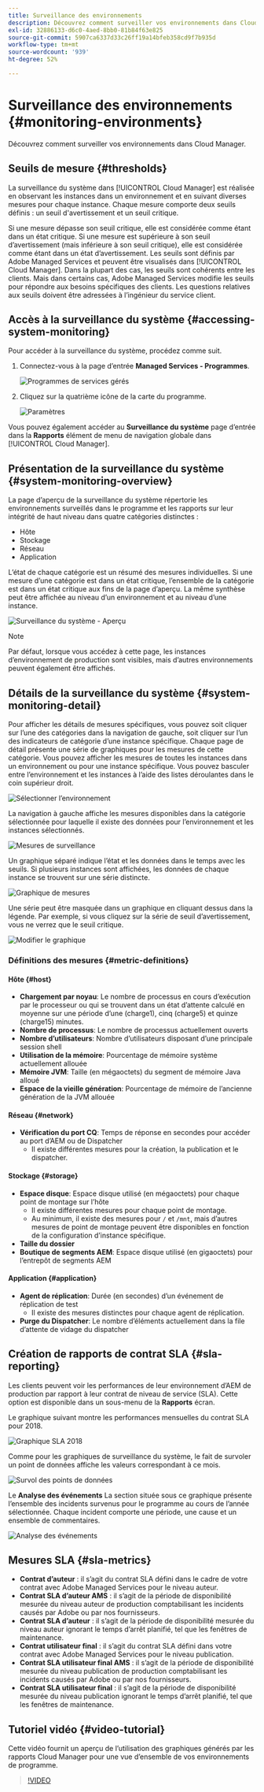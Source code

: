 ```yaml
---
title: Surveillance des environnements
description: Découvrez comment surveiller vos environnements dans Cloud Manager.
exl-id: 32886133-d6c0-4aed-8bb0-81b84f63e825
source-git-commit: 5907ca6337d33c26ff19a14bfeb358cd9f7b935d
workflow-type: tm+mt
source-wordcount: '939'
ht-degree: 52%

---
```



# Surveillance des environnements {#monitoring-environments}

Découvrez comment surveiller vos environnements dans Cloud Manager.

## Seuils de mesure {#thresholds}

La surveillance du système dans [!UICONTROL Cloud Manager] est réalisée en observant les instances dans un environnement et en suivant diverses mesures pour chaque instance. Chaque mesure comporte deux seuils définis : un seuil d&#39;avertissement et un seuil critique.

Si une mesure dépasse son seuil critique, elle est considérée comme étant dans un état critique. Si une mesure est supérieure à son seuil d’avertissement (mais inférieure à son seuil critique), elle est considérée comme étant dans un état d’avertissement. Les seuils sont définis par Adobe Managed Services et peuvent être visualisés dans [!UICONTROL Cloud Manager]. Dans la plupart des cas, les seuils sont cohérents entre les clients. Mais dans certains cas, Adobe Managed Services modifie les seuils pour répondre aux besoins spécifiques des clients. Les questions relatives aux seuils doivent être adressées à l’ingénieur du service client.

## Accès à la surveillance du système {#accessing-system-monitoring}

Pour accéder à la surveillance du système, procédez comme suit.

1. Connectez-vous à la page d’entrée **Managed Services - Programmes**.

   ![Programmes de services gérés](/help/assets/ProgramLanding.png)

1. Cliquez sur la quatrième icône de la carte du programme.

   ![Paramètres](/help/assets/first-timea1.png)


Vous pouvez également accéder au **Surveillance du système** page d’entrée dans la **Rapports** élément de menu de navigation globale dans [!UICONTROL Cloud Manager].

## Présentation de la surveillance du système {#system-monitoring-overview}

La page d’aperçu de la surveillance du système répertorie les environnements surveillés dans le programme et les rapports sur leur intégrité de haut niveau dans quatre catégories distinctes :

* Hôte
* Stockage
* Réseau
* Application

L’état de chaque catégorie est un résumé des mesures individuelles. Si une mesure d’une catégorie est dans un état critique, l’ensemble de la catégorie est dans un état critique aux fins de la page d’aperçu. La même synthèse peut être affichée au niveau d’un environnement et au niveau d’une instance.

![Surveillance du système - Aperçu](/help/assets/System-Monitoring-Reports.png)

>[!NOTE]
>
>Par défaut, lorsque vous accédez à cette page, les instances d’environnement de production sont visibles, mais d’autres environnements peuvent également être affichés.

## Détails de la surveillance du système {#system-monitoring-detail}

Pour afficher les détails de mesures spécifiques, vous pouvez soit cliquer sur l’une des catégories dans la navigation de gauche, soit cliquer sur l’un des indicateurs de catégorie d’une instance spécifique. Chaque page de détail présente une série de graphiques pour les mesures de cette catégorie. Vous pouvez afficher les mesures de toutes les instances dans un environnement ou pour une instance spécifique. Vous pouvez basculer entre l’environnement et les instances à l’aide des listes déroulantes dans le coin supérieur droit.

![Sélectionner l’environnement](/help/assets/System_Monitoring1.png)

La navigation à gauche affiche les mesures disponibles dans la catégorie sélectionnée pour laquelle il existe des données pour l’environnement et les instances sélectionnés.

![Mesures de surveillance](/help/assets/System_Monitoring2.png)

Un graphique séparé indique l’état et les données dans le temps avec les seuils. Si plusieurs instances sont affichées, les données de chaque instance se trouvent sur une série distincte.

![Graphique de mesures](/help/assets/Monitoring_Graphs1.png)

Une série peut être masquée dans un graphique en cliquant dessus dans la légende.
Par exemple, si vous cliquez sur la série de seuil d’avertissement, vous ne verrez que le seuil critique.

![Modifier le graphique](/help/assets/Monitoring_Graphs2.png)

### Définitions des mesures {#metric-definitions}

#### Hôte {#host}

* **Chargement par noyau**: Le nombre de processus en cours d’exécution par le processeur ou qui se trouvent dans un état d’attente calculé en moyenne sur une période d’une (charge1), cinq (charge5) et quinze (charge15) minutes.
* **Nombre de processus**: Le nombre de processus actuellement ouverts
* **Nombre d’utilisateurs**: Nombre d’utilisateurs disposant d’une principale session shell
* **Utilisation de la mémoire**: Pourcentage de mémoire système actuellement allouée
* **Mémoire JVM**: Taille (en mégaoctets) du segment de mémoire Java alloué
* **Espace de la vieille génération**: Pourcentage de mémoire de l’ancienne génération de la JVM allouée

#### Réseau {#network}

* **Vérification du port CQ**: Temps de réponse en secondes pour accéder au port d’AEM ou de Dispatcher
   * Il existe différentes mesures pour la création, la publication et le dispatcher.

#### Stockage {#storage}

* **Espace disque**: Espace disque utilisé (en mégaoctets) pour chaque point de montage sur l’hôte
   * Il existe différentes mesures pour chaque point de montage.
   * Au minimum, il existe des mesures pour `/` et `/mnt`, mais d’autres mesures de point de montage peuvent être disponibles en fonction de la configuration d’instance spécifique.
* **Taille du dossier**
* **Boutique de segments AEM**: Espace disque utilisé (en gigaoctets) pour l’entrepôt de segments AEM

#### Application {#application}

* **Agent de réplication**: Durée (en secondes) d’un événement de réplication de test
   * Il existe des mesures distinctes pour chaque agent de réplication.
* **Purge du Dispatcher**: Le nombre d’éléments actuellement dans la file d’attente de vidage du dispatcher

## Création de rapports de contrat SLA {#sla-reporting}

Les clients peuvent voir les performances de leur environnement d’AEM de production par rapport à leur contrat de niveau de service (SLA). Cette option est disponible dans un sous-menu de la **Rapports** écran.

Le graphique suivant montre les performances mensuelles du contrat SLA pour 2018.

![Graphique SLA 2018](/help/assets/SLA-Reports-one.png)

Comme pour les graphiques de surveillance du système, le fait de survoler un point de données affiche les valeurs correspondant à ce mois.

![Survol des points de données](/help/assets/SLA-Reports-two.png)

Le **Analyse des événements** La section située sous ce graphique présente l’ensemble des incidents survenus pour le programme au cours de l’année sélectionnée. Chaque incident comporte une période, une cause et un ensemble de commentaires.

![Analyse des événements](/help/assets/sla-reporting3.png)

## Mesures SLA {#sla-metrics}

* **Contrat d’auteur** : il s’agit du contrat SLA défini dans le cadre de votre contrat avec Adobe Managed Services pour le niveau auteur.
* **Contrat SLA d’auteur AMS** : il s’agit de la période de disponibilité mesurée du niveau auteur de production comptabilisant les incidents causés par Adobe ou par nos fournisseurs.
* **Contrat SLA d’auteur** : il s’agit de la période de disponibilité mesurée du niveau auteur ignorant le temps d’arrêt planifié, tel que les fenêtres de maintenance.
* **Contrat utilisateur final** : il s’agit du contrat SLA défini dans votre contrat avec Adobe Managed Services pour le niveau publication.
* **Contrat SLA utilisateur final AMS** : il s’agit de la période de disponibilité mesurée du niveau publication de production comptabilisant les incidents causés par Adobe ou par nos fournisseurs.
* **Contrat SLA utilisateur final** : il s’agit de la période de disponibilité mesurée du niveau publication ignorant le temps d’arrêt planifié, tel que les fenêtres de maintenance.

## Tutoriel vidéo {#video-tutorial}

Cette vidéo fournit un aperçu de l’utilisation des graphiques générés par les rapports Cloud Manager pour une vue d’ensemble de vos environnements de programme.

>[!VIDEO](https://video.tv.adobe.com/v/26315/)
